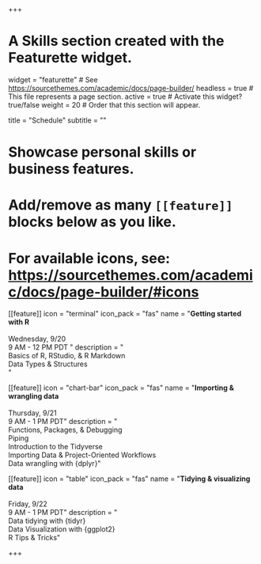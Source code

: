 +++
# A Skills section created with the Featurette widget.
widget = "featurette"  # See https://sourcethemes.com/academic/docs/page-builder/
headless = true  # This file represents a page section.
active = true  # Activate this widget? true/false
weight = 20  # Order that this section will appear.

title = "Schedule"
subtitle = ""

# Showcase personal skills or business features.
# 
# Add/remove as many `[[feature]]` blocks below as you like.
# 
# For available icons, see: https://sourcethemes.com/academic/docs/page-builder/#icons

[[feature]]
  icon = "terminal"
  icon_pack = "fas"
  name = "**Getting started with R** <br><br> <i class='fa fa-calendar'></i> Wednesday, 9/20 <br> 9 AM - 12 PM PDT "
  description = "<br> Basics of R, RStudio, & R Markdown <br> Data Types & Structures <br>"
  
[[feature]]
  icon = "chart-bar"
  icon_pack = "fas"
  name = "**Importing & wrangling data** <br><br> <i class='fa fa-calendar'></i> Thursday, 9/21 <br> 9 AM - 1 PM PDT"
  description = "<br> Functions, Packages, & Debugging <br> Piping <br> Introduction to the Tidyverse <br> Importing Data & Project-Oriented Workflows <br> Data wrangling with {dplyr}"
  
[[feature]]
  icon = "table"
  icon_pack = "fas"
  name = "**Tidying & visualizing data** <br><br> <i class='fa fa-calendar'></i> Friday, 9/22 <br> 9 AM - 1 PM PDT"
  description = "<br> Data tidying with {tidyr} <br> Data Visualization with {ggplot2} <br> R Tips & Tricks"

+++
